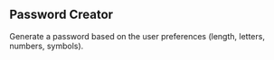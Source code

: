 ## Password Creator

Generate a password based on the user preferences (length, letters, numbers, symbols).